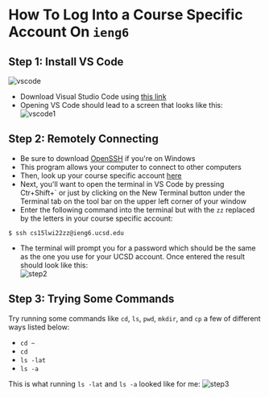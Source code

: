 # How To Log Into a Course Specific Account On `ieng6` 
Step 1: Install VS Code
---
![vscode](https://user-images.githubusercontent.com/94575562/149442477-ac12a6a9-69d8-47dc-a5af-840d59af8983.PNG)

* Download Visual Studio Code using [this link](https://code.visualstudio.com/download)
* Opening VS Code should lead to a screen that looks like this:                    
![vscode1](https://user-images.githubusercontent.com/94575562/149443219-3a1b3671-9a6e-456d-bff8-62d8c7449429.png)

Step 2: Remotely Connecting
---
* Be sure to download [OpenSSH](https://docs.microsoft.com/en-us/windows-server/administration/openssh/openssh_install_firstuse) if you're on Windows
* This program allows your computer to connect to other computers
* Then, look up your course specific account [here](https://sdacs.ucsd.edu/~icc/index.php)
* Next, you'll want to open the terminal in VS Code by pressing Ctr+Shift+` or just by clicking on the New Terminal button under the Terminal tab on the tool bar on the upper left corner of your window
* Enter the following command into the terminal but with the `zz` replaced by the letters in your course specific account:
```
$ ssh cs15lwi22zz@ieng6.ucsd.edu
```
* The terminal will prompt you for a password which should be the same as the one you use for your UCSD account. Once entered the result should look like this:         
![step2](https://user-images.githubusercontent.com/94575562/149444976-9d3b438d-d882-4844-9e9b-ab5c453b794a.png)

Step 3: Trying Some Commands
---
Try running some commands like `cd`, `ls`, `pwd`, `mkdir`, and `cp` a few of different ways listed below:
* `cd ~`
* `cd`
* `ls -lat`
* `ls -a`

This is what running `ls -lat` and `ls -a` looked like for me:
![step3](https://user-images.githubusercontent.com/94575562/149446408-17afff79-498b-4554-b140-84b057408048.PNG)
